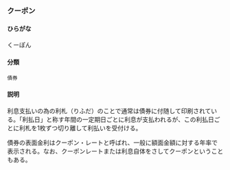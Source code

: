 <div style="display:none;">

## [あ行](securities-terms?id=あ行)
## [か行](securities-terms?id=か行)

</div>

### クーポン

#### ひらがな

くーぽん

#### 分類

`債券`

#### 説明

利息支払いの為の利札（りふだ）のことで通常は債券に付随して印刷されている。「利払日」と称す年間の一定期日ごとに利息が支払われるが、この利払日ごとに利札を1枚ずつ切り離して利払いを受付ける。
債券の表面金利はクーポン・レートと呼ばれ、一般に額面金額に対する年率で表示される。なお、クーポンレートまたは利息自体をさしてクーポンということもある。

<div style="display:none;">

## [さ行](securities-terms?id=さ行)
## [た行](securities-terms?id=た行)
## [な行](securities-terms?id=な行)
## [は行](securities-terms?id=は行)
## [ま行](securities-terms?id=ま行)
## [や行](securities-terms?id=や行)
## [ら行](securities-terms?id=ら行)
## [わ行](securities-terms?id=わ行)
## [英数字・記号](securities-terms?id=英数字・記号)

</div>


